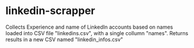 # linkedin-scrapper
Collects Experience and name of LinkedIn accounts based on names loaded into CSV file "linkedins.csv", with a single collumn "names".
Returns results in a new CSV named "linkedin_infos.csv"
